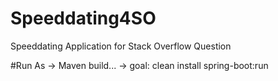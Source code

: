 # Speeddating4SO
Speeddating Application for Stack Overflow Question


#Run As -> Maven build... -> goal: clean install spring-boot:run
